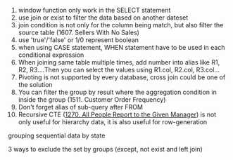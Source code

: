 
1. window function only work in the SELECT statement
2. use join or exist to filter the data based on another dateset
3. join condition is not only for the column being match, but also filter the source table (1607. Sellers With No Sales)
4. use 'true'/'false' or 1/0 represent boolean
5. when using CASE statement, WHEN statement have to be used in each conditional expression
6. When joining same table multiple times, add number into alias like R1, R2, R3....Then you can select the values using R1.col, R2.col, R3.col...
7. Pivoting is not supported by every database, cross join could be one of the solution
8. You can filter the group by result where the aggregation condition in inside the group (1511. Customer Order Frequency)
9. Don't forget alias of sub-query after FROM
10. Recursive CTE ([1270. All People Report to the Given Manager](https://leetcode.com/problems/all-people-report-to-the-given-manager/)) is not only useful for hierarchy data, it is also useful for row-generation

grouping sequential data by state

3 ways to exclude the set by groups (except, not exist and left join)